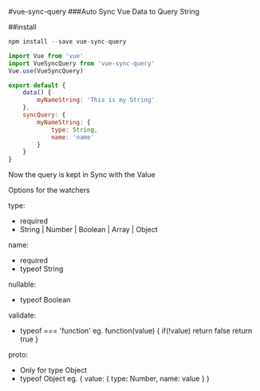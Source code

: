 #vue-sync-query
###Auto Sync Vue Data to Query String

##install

```javascript
npm install --save vue-sync-query
```

```javascript
import Vue from 'vue'
import VueSyncQuery from 'vue-sync-query'
Vue.use(VueSyncQuery)

export default {
    data() {
        myNameString: 'This is my String'
    },
    syncQuery: {
        myNameString: {
            type: String,
            name: 'name'
        }
    }
}
```

Now the query is kept in Sync with the Value

Options for the watchers

type: 
- required
- String | Number | Boolean | Array | Object

name: 
- required
- typeof String

nullable:
- typeof Boolean

validate: 
- typeof === 'function'
eg. function(value) {
    if(!value) return false
    return true
}

proto: 
- Only for type Object
- typeof Object
eg. {
    value: {
        type: Number,
        name: value
    }
}
